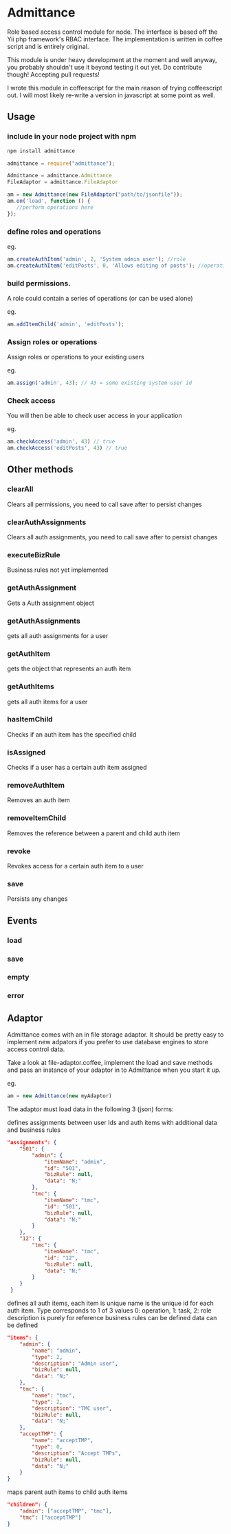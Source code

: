 Admittance
==========

Role based access control module for node. The interface is based off the Yii php framework's RBAC interface. The implementation is written in coffee script and is entirely original.

This module is under heavy development at the moment and well anyway, you probably shouldn't use it beyond testing it out yet. Do contribute though! Accepting pull requests! 

I wrote this module in coffeescript for the main reason of trying coffeescript out. I will most likely re-write a version in javascript at some point as well.

## Usage

### include in your node project with npm

```javascript
npm install admittance

admittance = require("admittance");

Admittance = admittance.Admittance
FileAdaptor = admittance.FileAdaptor

am = new Admittance(new FileAdaptor("path/to/jsonfile"));
am.on('load', function () {
   //perform operations here 
});
```

### define roles and operations

eg.
```javascript
am.createAuthItem('admin', 2, 'System admin user'); //role
am.createAuthItem('editPosts', 0, 'Allows editing of posts'); //operation
```

### build permissions. 

A role could contain a series of operations (or can be used alone)

eg.
```javascript
am.addItemChild('admin', 'editPosts');
```

### Assign roles or operations

Assign roles or operations to your existing users

eg.
```javascript
am.assign('admin', 43); // 43 = some existing system user id
```

### Check access

You will then be able to check user access in your application

eg.
```javascript
am.checkAccess('admin', 43) // true
am.checkAccess('editPosts', 43) // true
```

## Other methods

### clearAll

Clears all permissions, you need to call save after to persist changes

### clearAuthAssignments

Clears all auth assignments, you need to call save after to persist changes

### executeBizRule

Business rules not yet implemented

### getAuthAssignment

Gets a Auth assignment object

### getAuthAssignments

gets all auth assignments for a user

### getAuthItem

gets the object that represents an auth item

### getAuthItems

gets all auth items for a user

### hasItemChild

Checks if an auth item has the specified child

### isAssigned

Checks if a user has a certain auth item assigned

### removeAuthItem

Removes an auth item

### removeItemChild

Removes the reference between a parent and child auth item

### revoke

Revokes access for a certain auth item to a user

### save

Persists any changes

## Events

### load
### save
### empty
### error

## Adaptor

Admittance comes with an in file storage adaptor. It should be pretty easy to implement new adpators if you prefer to use database engines to store access control data.

Take a look at file-adaptor.coffee, implement the load and save methods and pass an instance of your adaptor in to Admittance when you start it up.

eg. 
```javascript
am = new Admittance(new myAdaptor)
```

The adaptor must load data in the following 3 (json) forms:

defines assignments between user Ids and auth items with additional
data and business rules

```json
"assignments": {
    "501": {
        "admin": {
            "itemName": "admin",
            "id": "501",
            "bizRule": null,
            "data": "N;"
        },
        "tmc": {
            "itemName": "tmc",
            "id": "501",
            "bizRule": null,
            "data": "N;"
        }
    },
    "12": {
        "tmc": {
            "itemName": "tmc",
            "id": "12",
            "bizRule": null,
            "data": "N;"
        }
    }
 }
```

defines all auth items, each item is unique
name is the unique id for each auth item. Type corresponds
to 1 of 3 values 0: operation, 1: task, 2: role
description is purely for reference
business rules can be defined
data can be defined

```json
"items": {
    "admin": {
        "name": "admin",
        "type": 2,
        "description": "Admin user",
        "bizRule": null,
        "data": "N;"
    },
    "tmc": {
        "name": "tmc",
        "type": 2,
        "description": "TMC user",
        "bizRule": null,
        "data": "N;"
    },
    "acceptTMP": {
        "name": "acceptTMP",
        "type": 0,
        "description": "Accept TMPs",
        "bizRule": null,
        "data": "N;"  
    }
}
```

maps parent auth items to child auth items

```json
"children": {
    "admin": ["acceptTMP", "tmc"],
    "tmc": ["acceptTMP"]
}
```